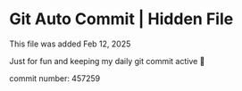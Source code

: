 # Git Auto Commit | Hidden File

This file was added Feb 12, 2025

Just for fun and keeping my daily git commit active 🤪

commit number: 457259
